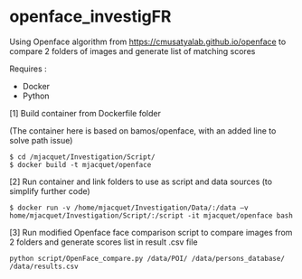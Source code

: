 # openface_investigFR
Using Openface algorithm from https://cmusatyalab.github.io/openface to compare 2 folders of images and generate list of matching scores

Requires :
* Docker
* Python

[1] Build container from Dockerfile folder

(The container here is based on bamos/openface, with an added line to solve path issue)

```
$ cd /mjacquet/Investigation/Script/      
$ docker build -t mjacquet/openface
```

[2] Run container and link folders to use as script and data sources (to simplify further code)

```
$ docker run -v /home/mjacquet/Investigation/Data/:/data –v home/mjacquet/Investigation/Script/:/script -it mjacquet/openface bash
```

[3] Run modified Openface face comparison script to compare images from 2 folders and generate scores list in result .csv file

```
python script/OpenFace_compare.py /data/POI/ /data/persons_database/ /data/results.csv
```
